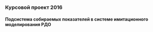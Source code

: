 ### Курсовой проект 2016
#### Подсистема собираемых показателей в системе имитационного моделирования РДО
